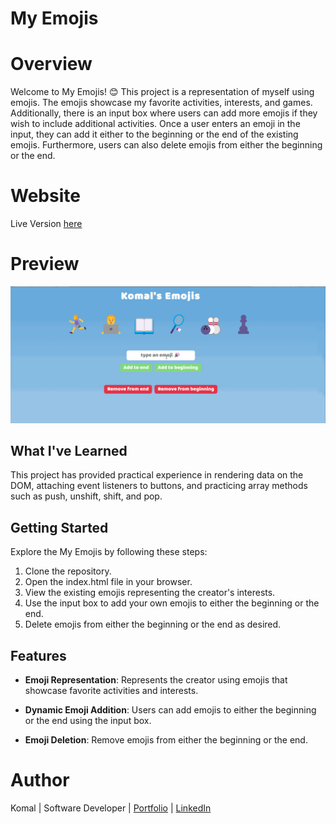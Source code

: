 # **My Emojis**

# Overview

Welcome to My Emojis! 😊 This project is a representation of myself using emojis. The emojis showcase my favorite activities, interests, and games. Additionally, there is an input box where users can add more emojis if they wish to include additional activities. Once a user enters an emoji in the input, they can add it either to the beginning or the end of the existing emojis. Furthermore, users can also delete emojis from either the beginning or the end.

# Website

Live Version [here](https://myemojis03.netlify.app/)

# Preview

<img src = "myEmojis.gif">

## What I've Learned

This project has provided practical experience in rendering data on the DOM, attaching event listeners to buttons, and practicing array methods such as push, unshift, shift, and pop.

## Getting Started

Explore the My Emojis by following these steps:

1. Clone the repository.
2. Open the index.html file in your browser.
3. View the existing emojis representing the creator's interests.
4. Use the input box to add your own emojis to either the beginning or the end.
5. Delete emojis from either the beginning or the end as desired.

## Features

- **Emoji Representation**: Represents the creator using emojis that showcase favorite activities and interests.

- **Dynamic Emoji Addition**: Users can add emojis to either the beginning or the end using the input box.

- **Emoji Deletion**: Remove emojis from either the beginning or the end.

# Author

Komal | Software Developer | [Portfolio](https://kaurkomal.com/) | [LinkedIn](https://www.linkedin.com/in/hssa03/)